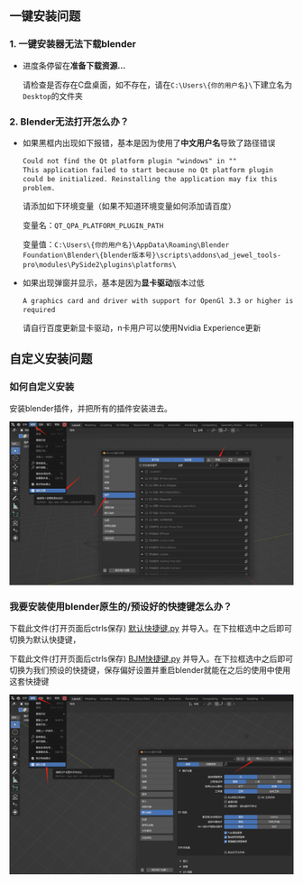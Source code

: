## 一键安装问题

### 1. 一键安装器无法下载blender

+ 进度条停留在**准备下载资源...**

  请检查是否存在C盘桌面，如不存在，请在`C:\Users\{你的用户名}\`下建立名为`Desktop`的文件夹

### 2. Blender无法打开怎么办？

+ 如果黑框内出现如下报错，基本是因为使用了**中文用户名**导致了路径错误

  ```
  Could not find the Qt platform plugin "windows" in ""
  This application failed to start because no Qt platform plugin could be initialized. Reinstalling the application may fix this problem.
  ```

  请添加如下环境变量（如果不知道环境变量如何添加请百度）

  变量名：`QT_QPA_PLATFORM_PLUGIN_PATH`

  变量值：`C:\Users\{你的用户名}\AppData\Roaming\Blender Foundation\Blender\{blender版本号}\scripts\addons\ad_jewel_tools-pro\modules\PySide2\plugins\platforms\`

+ 如果出现弹窗并显示，基本是因为**显卡驱动**版本过低

  ```
  A graphics card and driver with support for OpenGl 3.3 or higher is required
  ```

  请自行百度更新显卡驱动，n卡用户可以使用Nvidia Experience更新


## 自定义安装问题

### 如何自定义安装

安装blender插件，并把所有的插件安装进去。

![keymap](./res/addon.png ':size=1280')

### 我要安装使用blender原生的/预设好的快捷键怎么办？

下载此文件(打开页面后ctrls保存) [默认快捷键.py](https://gitee.com/atticus-lv/bjm-document/raw/master/docs/QA/res/默认快捷键.py) 并导入。在下拉框选中之后即可切换为默认快捷键，

下载此文件(打开页面后ctrls保存) [BJM快捷键.py](https://gitee.com/atticus-lv/bjm-document/raw/master/docs/QA/res/BJM快捷键.py) 并导入。在下拉框选中之后即可切换为我们预设的快捷键，保存偏好设置并重启blender就能在之后的使用中使用这套快捷键

![keymap](./res/keymap.png ':size=1280')



